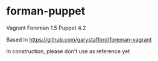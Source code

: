 # forman-puppet
Vagrant Foreman 1.5 Puppet 4.2


Based in https://github.com/garystafford/foreman-vagrant


In construction, please don't use as reference yet
